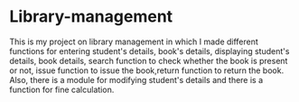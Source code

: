 # Library-management
This is my project on library management in which I made different functions for entering student's details, book's details, displaying
student's details, book details, search function to check whether the book is present or not, issue function to issue the book,return 
function to return the book. Also, there is a module for modifying student's details and there is a function for fine calculation.
